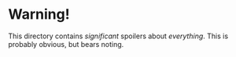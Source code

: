 # Warning!

This directory contains *significant* spoilers about _everything_. This is probably obvious, but bears noting.
